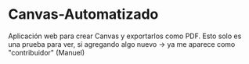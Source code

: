 # Canvas-Automatizado
Aplicación web para crear Canvas y exportarlos como PDF.
Esto solo es una prueba para ver, si agregando algo nuevo -> ya me aparece como "contribuidor" (Manuel)
